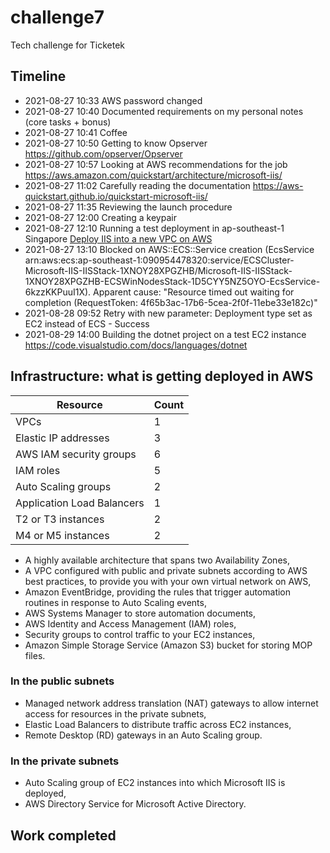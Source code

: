 # challenge7
Tech challenge for Ticketek

## Timeline
- 2021-08-27 10:33 AWS password changed
- 2021-08-27 10:40 Documented requirements on my personal notes (core tasks + bonus)
- 2021-08-27 10:41 Coffee
- 2021-08-27 10:50 Getting to know Opserver https://github.com/opserver/Opserver
- 2021-08-27 10:57 Looking at AWS recommendations for the job https://aws.amazon.com/quickstart/architecture/microsoft-iis/
- 2021-08-27 11:02 Carefully reading the documentation https://aws-quickstart.github.io/quickstart-microsoft-iis/
- 2021-08-27 11:35 Reviewing the launch procedure
- 2021-08-27 12:00 Creating a keypair
- 2021-08-27 12:10 Running a test deployment in ap-southeast-1 Singapore [Deploy IIS into a new VPC on AWS](https://fwd.aws/wEMJ3)
- 2021-08-27 13:10 Blocked on AWS::ECS::Service creation (EcsService arn:aws:ecs:ap-southeast-1:090954478320:service/ECSCluster-Microsoft-IIS-IISStack-1XNOY28XPGZHB/Microsoft-IIS-IISStack-1XNOY28XPGZHB-ECSWinNodesStack-1D5CYY5NZ5OYO-EcsService-6kzzKKPuuI1X). Apparent cause: "Resource timed out waiting for completion (RequestToken: 4f65b3ac-17b6-5cea-2f0f-11ebe33e182c)"
- 2021-08-28 09:52 Retry with new parameter: Deployment type set as EC2 instead of ECS - Success
- 2021-08-29 14:00 Building the dotnet project on a test EC2 instance https://code.visualstudio.com/docs/languages/dotnet

## Infrastructure: what is getting deployed in AWS

| Resource | Count |
| --- | --- |
| VPCs | 1 |
| Elastic IP addresses | 3 |
| AWS IAM security groups | 6 |
| IAM roles | 5 |
| Auto Scaling groups | 2 |
| Application Load Balancers | 1 |
| T2 or T3 instances | 2 |
| M4 or M5 instances | 2 |

- A highly available architecture that spans two Availability Zones,
- A VPC configured with public and private subnets according to AWS best practices, to provide you with your own virtual network on AWS,
- Amazon EventBridge, providing the rules that trigger automation routines in response to Auto Scaling events,
- AWS Systems Manager to store automation documents,
- AWS Identity and Access Management (IAM) roles,
- Security groups to control traffic to your EC2 instances,
- Amazon Simple Storage Service (Amazon S3) bucket for storing MOP files.

### In the public subnets

- Managed network address translation (NAT) gateways to allow internet access for resources in the private subnets,
- Elastic Load Balancers to distribute traffic across EC2 instances,
- Remote Desktop (RD) gateways in an Auto Scaling group.

### In the private subnets

- Auto Scaling group of EC2 instances into which Microsoft IIS is deployed,
- AWS Directory Service for Microsoft Active Directory.

## Work completed 

